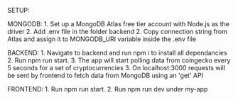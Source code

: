 SETUP:

MONGODB:
    1. Set up a MongoDB Atlas free tier account with Node.js as the driver
    2. Add .env file in the folder backend
    2. Copy connection string from Atlas and assign it to MONGODB_URI variable inside the .env file

BACKEND:
    1. Navigate to backend and run npm i to install all dependancies
    2. Run npm run start. 
    3. The app will start polling data from coingecko every 5 seconds for a set of cryptocurrencies
    3. On localhost:3000 requests will be sent by frontend to fetch data from MongoDB using an 'get' API

FRONTEND:
    1. Run npm run start. 
    2. Run npm run dev under my-app